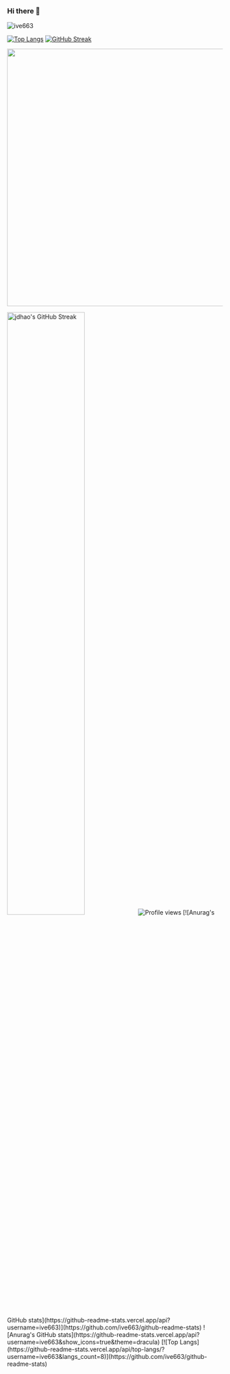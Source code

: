 ### Hi there 👋

<p align="left"> <img src="https://komarev.com/ghpvc/?username=ive663&label=Profile%20views&color=0e75b6&style=flat" alt="ive663" /> </p>



[![Top Langs](https://github-readme-stats.vercel.app/api/top-langs/?username=ive663)](https://github.com/anuraghazra/github-readme-stats)
[![GitHub Streak](https://streak-stats.demolab.com/?user=ive663)](https://git.io/streak-stats)
<p align="center">
<img src="https://github-readme-stats.vercel.app/api?username=ive663&show_icons=true&count_private=true&theme=solarized-light&hide_border=true" width="600">
</p>
<img alt="jdhao's GitHub Streak" src="https://github-readme-streak-stats.herokuapp.com?user=ive663&theme=solarized-light&hide_border=true" width="60%">

<img src="https://gpvc.arturio.dev/jdhao" alt="Profile views"/>
[![Anurag's GitHub stats](https://github-readme-stats.vercel.app/api?username=ive663)](https://github.com/ive663/github-readme-stats)
![Anurag's GitHub stats](https://github-readme-stats.vercel.app/api?username=ive663&show_icons=true&theme=dracula)
[![Top Langs](https://github-readme-stats.vercel.app/api/top-langs/?username=ive663&langs_count=8)](https://github.com/ive663/github-readme-stats)
